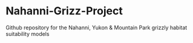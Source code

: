 # Nahanni-Grizz-Project
Github repository for the Nahanni, Yukon &amp; Mountain Park grizzly habitat suitability models
